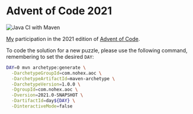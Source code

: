 # Advent of Code 2021

![Java CI with Maven](https://github.com/0hex/advent_of_code_2021/workflows/Maven%20CI/badge.svg)

[My](https://github.com/0hex) participation in the 2021 edition of [Advent of Code](https://adventofcode.com/2021/).

To code the solution for a new puzzle, please use the following command, remembering to set the desired `DAY`:
```bash
DAY=0 mvn archetype:generate \
  -DarchetypeGroupId=com.nohex.aoc \
  -DarchetypeArtifactId=maven-archetype \
  -DarchetypeVersion=1.0.0 \
  -DgroupId=com.nohex.aoc \
  -Dversion=2021.0-SNAPSHOT \
  -DartifactId=day${DAY} \
  -DinteractiveMode=false
```
